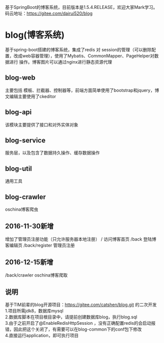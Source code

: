基于SpringBoot的博客系统，目前版本是1.5.4.RELEASE，欢迎大家Mark学习。码云地址：https://gitee.com/dairui520/blog
# blog(博客系统)
  基于spring-boot搭建的博客系统，集成了redis 对 session的管理（可以删除配置，改成web容器管理），使用了Mybatis、CommonMapper、PageHelper对数据进行   操作。博客图片可以通过nginx进行静态资源代理
  
## blog-web
  主要包括 模板、拦截器、控制器等，前端方面简单使用了bootstrap和jquery，博文编辑主要使用了ckeditor  
  
  
## blog-api
   该模块主要提供了接口和对外实体对象
   
## blog-service
服务层，以及包含了数据持久操作、缓存数据操作
## blog-util
通用工具
## blog-crawler
oschina博客爬虫
## 2016-11-30新增
增加了管理员注册功能（只允许服务器本地注册）
/ 访问博客首页
/back 登陆博客编辑页
/back/register 管理员注册
## 2016-12-15新增
/back/crawler oschina博客爬取

## 说明
基于TIM前辈的blog开源项目：https://gitee.com/catshen/blog.git 的二次开发<br/>
1.项目所需jdk8，数据库mysql<br/>
2.数据库脚本在项目根目录中，请提前创建数据库blog，执行blog.sql<br/>
3.由于之前开启了@EnableRedisHttpSession ，没有正确配置redis的会启动报错，因此把这个关闭了，有需要可以在blog-common下的conf包下修改<br/>
4.直接运行application，即可执行项目
